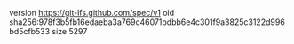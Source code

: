version https://git-lfs.github.com/spec/v1
oid sha256:978f3b5fb16edaeba3a769c46071bdbb6e4c301f9a3825c3122d996bd5cfb533
size 5297
